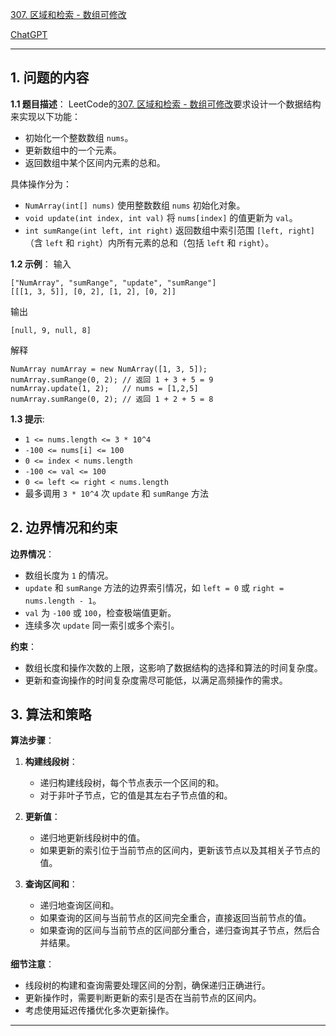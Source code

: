 [307. 区域和检索 - 数组可修改](https://leetcode.cn/problems/range-sum-query-mutable)

[ChatGPT](https://chat.openai.com/share/2f3c66a2-09b9-40c3-8cfc-5850302d8177)

---

## 1. 问题的内容
**1.1 题目描述**：
LeetCode的[307. 区域和检索 - 数组可修改](https://leetcode.cn/problems/range-sum-query-mutable)要求设计一个数据结构来实现以下功能：
- 初始化一个整数数组 `nums`。
- 更新数组中的一个元素。
- 返回数组中某个区间内元素的总和。

具体操作分为：
- `NumArray(int[] nums)` 使用整数数组 `nums` 初始化对象。
- `void update(int index, int val)` 将 `nums[index]` 的值更新为 `val`。
- `int sumRange(int left, int right)` 返回数组中索引范围 `[left, right]`（含 `left` 和 `right`）内所有元素的总和（包括 `left` 和 `right`）。


**1.2 示例**：
输入
```plaintext
["NumArray", "sumRange", "update", "sumRange"]
[[[1, 3, 5]], [0, 2], [1, 2], [0, 2]]
```
输出
```plaintext
[null, 9, null, 8]
```

解释
```plaintext
NumArray numArray = new NumArray([1, 3, 5]);
numArray.sumRange(0, 2); // 返回 1 + 3 + 5 = 9
numArray.update(1, 2);   // nums = [1,2,5]
numArray.sumRange(0, 2); // 返回 1 + 2 + 5 = 8
```

**1.3 提示**:
- `1 <= nums.length <= 3 * 10^4`
- `-100 <= nums[i] <= 100`
- `0 <= index < nums.length`
- `-100 <= val <= 100`
- `0 <= left <= right < nums.length`
- 最多调用 `3 * 10^4` 次 `update` 和 `sumRange` 方法

## 2. 边界情况和约束
**边界情况**：
- 数组长度为 `1` 的情况。
- `update` 和 `sumRange` 方法的边界索引情况，如 `left = 0` 或 `right = nums.length - 1`。
- `val` 为 `-100` 或 `100`，检查极端值更新。
- 连续多次 `update` 同一索引或多个索引。

**约束**：
- 数组长度和操作次数的上限，这影响了数据结构的选择和算法的时间复杂度。
- 更新和查询操作的时间复杂度需尽可能低，以满足高频操作的需求。

## 3. 算法和策略
**算法步骤**：
1. **构建线段树**：
   - 递归构建线段树，每个节点表示一个区间的和。
   - 对于非叶子节点，它的值是其左右子节点值的和。

2. **更新值**：
   - 递归地更新线段树中的值。
   - 如果更新的索引位于当前节点的区间内，更新该节点以及其相关子节点的值。

3. **查询区间和**：
   - 递归地查询区间和。
   - 如果查询的区间与当前节点的区间完全重合，直接返回当前节点的值。
   - 如果查询的区间与当前节点的区间部分重合，递归查询其子节点，然后合并结果。

**细节注意**：
- 线段树的构建和查询需要处理区间的分割，确保递归正确进行。
- 更新操作时，需要判断更新的索引是否在当前节点的区间内。
- 考虑使用延迟传播优化多次更新操作。

---
